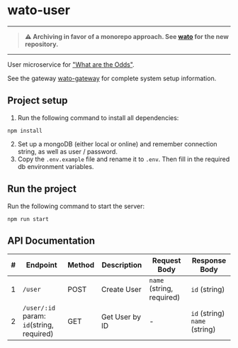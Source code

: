 # wato-user
____
> **:warning:
Archiving in favor of a monorepo approach. See [wato](https://github.com/snoozebaumer/wato) for the new repository.**
____
User microservice for ["What are the Odds"](https://github.com/snoozebaumer/wato).

See the gateway [wato-gateway](https://github.com/snoozebaumer/wato-gateway) for complete system setup information.

## Project setup
1. Run the following command to install all dependencies:
```
npm install
```
2. Set up a mongoDB (either local or online) and remember connection string, as well as user / password.
3. Copy the `.env.example` file and rename it to `.env`. Then fill in the required db environment variables.

## Run the project
Run the following command to start the server:
```
npm run start
```

## API Documentation
| #   | Endpoint                  | Method | Description         | Request Body          | Response Body       |
| --- | ------------------------- | ------ | ------------------- | --------------------- | ------------------- |
| 1   | `/user`                   | POST   | Create User          | `name` (string, required) | `id` (string)       |
| 2   | `/user/:id`<br>param: `id`(string, required) | GET    | Get User by ID       | -                     | `id` (string)<br>`name` (string) |

